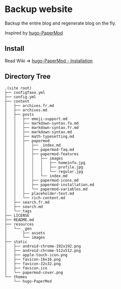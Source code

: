 # Backup website

Backup the entire blog and regenerate blog on the fly.

Inspired by [hugo-PaperMod](https://github.com/adityatelange/hugo-PaperMod)

## Install

Read Wiki => [hugo-PaperMod - Installation](https://github.com/adityatelange/hugo-PaperMod/wiki/Installation)

## Directory Tree

```
.(site root)
├── configTaxo.yml
├── config.yml
├── content
│   ├── archives.fr.md
│   ├── archives.md
│   ├── posts
│   │   ├── emoji-support.md
│   │   ├── markdown-syntax.fa.md
│   │   ├── markdown-syntax.fr.md
│   │   ├── markdown-syntax.md
│   │   ├── math-typesetting.md
│   │   ├── papermod
│   │   │   ├── _index.md
│   │   │   ├── papermod-faq.md
│   │   │   ├── papermod-features
│   │   │   │   ├── images
│   │   │   │   │   ├── homeinfo.jpg
│   │   │   │   │   ├── profile.jpg
│   │   │   │   │   └── regular.jpg
│   │   │   │   └── index.md
│   │   │   ├── papermod-icons.md
│   │   │   ├── papermod-installation.md
│   │   │   └── papermod-variables.md
│   │   ├── placeholder-text.md
│   │   └── rich-content.md
│   ├── search.fr.md
│   ├── search.md
│   └── tags
├── LICENSE
├── README.md
├── resources
│   └── _gen
│       ├── assets
│       └── images
├── static
│   ├── android-chrome-192x192.png
│   ├── android-chrome-512x512.png
│   ├── apple-touch-icon.png
│   ├── favicon-16x16.png
│   ├── favicon-32x32.png
│   ├── favicon.ico
│   └── papermod-cover.png
└── themes
    └── hugo-PaperMod
```
